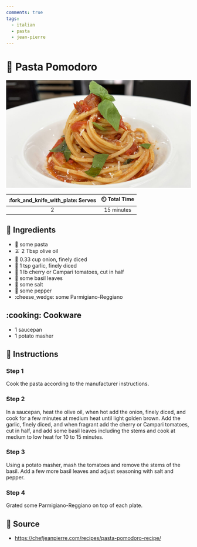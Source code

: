 ```yaml
---
comments: true
tags:
  - italian
  - pasta
  - jean-pierre
---
```

# :spaghetti: Pasta Pomodoro

![Pasta Pomodoro](../assets/images/pasta-pomodoro.jpg)

| :fork_and_knife_with_plate: Serves | :timer_clock: Total Time |
|:----------------------------------:|:-----------------------: |
| 2 | 15 minutes |

## :salt: Ingredients

- :spaghetti: some pasta
- :olive: 2 Tbsp olive oil
- :onion: 0.33 cup onion, finely diced
- :garlic: 1 tsp garlic, finely diced
- :tomato: 1 lb cherry or Campari tomatoes, cut in half
- :herb: some basil leaves
- :salt: some salt
- :salt: some pepper
- :cheese_wedge: some Parmigiano-Reggiano

## :cooking: Cookware

- 1 saucepan
- 1 potato masher

## :pencil: Instructions

### Step 1

Cook the pasta according to the manufacturer instructions.

### Step 2

In a saucepan, heat the olive oil, when hot add the onion, finely diced, and cook for a few minutes at medium heat until
light golden brown. Add the garlic, finely diced, and when fragrant add the cherry or Campari tomatoes, cut in half, and
add some basil leaves including the stems and cook at medium to low heat for 10 to 15 minutes.

### Step 3

Using a potato masher, mash the tomatoes and remove the stems of the basil. Add a few more basil leaves and adjust
seasoning with salt and pepper.

### Step 4

Grated some Parmigiano-Reggiano on top of each plate.

## :link: Source

- <https://chefjeanpierre.com/recipes/pasta-pomodoro-recipe/>
